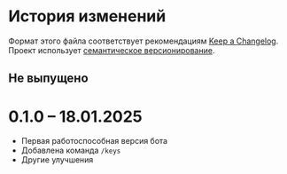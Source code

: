# История изменений

Формат этого файла соответствует рекомендациям [Keep a Changelog](https://keepachangelog.com/ru/1.0.0/).
Проект использует [семантическое версионирование](http://semver.org/spec/v2.0.0.html).

## Не выпущено

# 0.1.0 – 18.01.2025

- Первая работоспособная версия бота
- Добавлена команда `/keys`
- Другие улучшения
